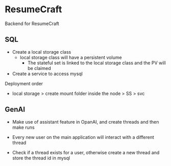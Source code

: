 # ResumeCraft

Backend for ResumeCraft

## SQL

- Create a local storage class
  - local storage class will have a persistent volume
    - The stateful set is linked to the local storage class and the PV will be claimed
- Create a service to access mysql

Deployment order

- local storage > create mount folder inside the node > SS > svc

## GenAI

- Make use of assistant feature in OpanAI, and create threads and then make runs
- Every new user on the main application will interact with a different thread

- Check if a thread exists for a user, otherwise create a new thread and store the thread id in mysql
